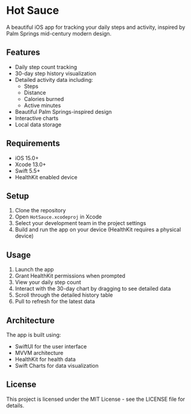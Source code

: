 # Hot Sauce

A beautiful iOS app for tracking your daily steps and activity, inspired by Palm Springs mid-century modern design.

## Features

- Daily step count tracking
- 30-day step history visualization
- Detailed activity data including:
  - Steps
  - Distance
  - Calories burned
  - Active minutes
- Beautiful Palm Springs-inspired design
- Interactive charts
- Local data storage

## Requirements

- iOS 15.0+
- Xcode 13.0+
- Swift 5.5+
- HealthKit enabled device

## Setup

1. Clone the repository
2. Open `HotSauce.xcodeproj` in Xcode
3. Select your development team in the project settings
4. Build and run the app on your device (HealthKit requires a physical device)

## Usage

1. Launch the app
2. Grant HealthKit permissions when prompted
3. View your daily step count
4. Interact with the 30-day chart by dragging to see detailed data
5. Scroll through the detailed history table
6. Pull to refresh for the latest data

## Architecture

The app is built using:
- SwiftUI for the user interface
- MVVM architecture
- HealthKit for health data
- Swift Charts for data visualization

## License

This project is licensed under the MIT License - see the LICENSE file for details. 